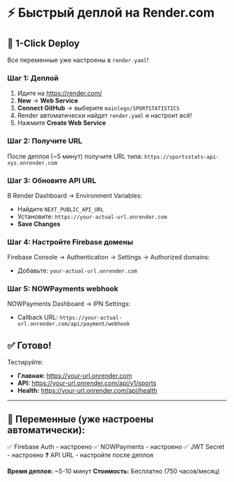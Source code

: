 # ⚡ Быстрый деплой на Render.com

## 🚀 1-Click Deploy

Все переменные уже настроены в `render.yaml`!

### Шаг 1: Деплой
1. Идите на https://render.com/
2. **New** → **Web Service**
3. **Connect GitHub** → выберите `mainlego/SPORTSTATISTICS`
4. Render автоматически найдет `render.yaml` и настроит всё!
5. Нажмите **Create Web Service**

### Шаг 2: Получите URL
После деплоя (~5 минут) получите URL типа:
`https://sportsstats-api-xyz.onrender.com`

### Шаг 3: Обновите API URL
В Render Dashboard → Environment Variables:
- Найдите `NEXT_PUBLIC_API_URL`
- Установите: `https://your-actual-url.onrender.com`
- **Save Changes**

### Шаг 4: Настройте Firebase домены
Firebase Console → Authentication → Settings → Authorized domains:
- Добавьте: `your-actual-url.onrender.com`

### Шаг 5: NOWPayments webhook
NOWPayments Dashboard → IPN Settings:
- Callback URL: `https://your-actual-url.onrender.com/api/payment/webhook`

## ✅ Готово!

Тестируйте:
- **Главная:** https://your-url.onrender.com
- **API:** https://your-url.onrender.com/api/v1/sports
- **Health:** https://your-url.onrender.com/api/health

---

## 📝 Переменные (уже настроены автоматически):

✅ Firebase Auth - настроено
✅ NOWPayments - настроено
✅ JWT Secret - настроено
❓ API URL - настройте после деплоя

**Время деплоя:** ~5-10 минут
**Стоимость:** Бесплатно (750 часов/месяц)